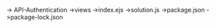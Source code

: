 -> API-Authentication
  ->views
    ->index.ejs
  ->solution.js
  ->package.json
  ->package-lock.json

